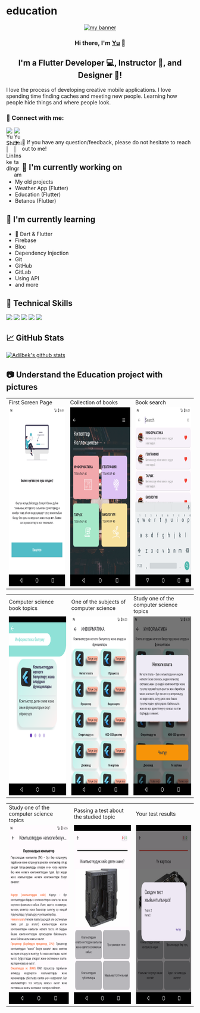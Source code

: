 # education

<p align="center">
  <a href="https://www.yushi.dev/" target="_blank" rel="noreferrer"><img src="https://user-images.githubusercontent.com/75753187/123350185-74ce0900-d528-11eb-848d-d92955dbb944.png" alt="my banner"></a>
</p>

<h3 align="center">
Hi there, I'm <a href="https://www.yushi.dev/" target="_blank" rel="noreferrer">Yu</a> 👋
</h3>

<h2 align="center">
I'm a Flutter Developer 💻, Instructor 📢, and Designer 🎨!
</h2> 

I love the process of developing creative mobile applications. I love spending time finding caches and meeting new people. Learning how people hide things and where people look.

### 🤝 Connect with me:

<a href="https://www.linkedin.com/in/adilbek-kurmanbek-uulu-a7640a219/"><img align="left" src="https://raw.githubusercontent.com/yushi1007/yushi1007/main/images/linkedin.svg" alt="Yu Shi | LinkedIn" width="21px"/></a>
<a href="https://www.instagram.com/adilbek_kurmanbekuulu?utm_source=qr&igsh=MWV2ODZpd3lndmI4bA=="><img align="left" src="https://raw.githubusercontent.com/yushi1007/yushi1007/main/images/instagram.svg" alt="Yu Shi | Instagram" width="21px"/></a>
</br>
- 💬 If you have any question/feedback, please do not hesitate to reach out to me!

## 🔭 I'm currently working on

- My old projects
- Weather App (Flutter)
- Education (Flutter)
- Betanos (Flutter)

## 🌱 I'm currently learning

- 📱 Dart & Flutter
- Firebase
- Bloc
- Dependency Injection
- Git
- GitHub
- GitLab
- Using API
- and more  

## 💼 Technical Skills



![](https://img.shields.io/badge/Code-Ruby-informational?style=flat&logo=Ruby&color=CC342D)
![](https://img.shields.io/badge/Code-Ruby_on_Rails-informational?style=flat&logo=Ruby-On-Rails&color=CC0000)
![](https://img.shields.io/badge/Code-HTML5-informational?style=flat&logo=HTML5&color=E34F26)
![](https://img.shields.io/badge/Code-PostgreSQL-informational?style=flat&logo=PostgreSQL&color=336791)
![](https://img.shields.io/badge/Code-SQLite-informational?style=flat&logo=SQLite&color=003B57)


## 📈 GitHub Stats 

[![Adilbek's github stats](https://github-readme-stats.vercel.app/api?username=yushi1007)](https://github.com/adilbek-hub)


## 📷 Understand the Education project with pictures
<table>
  <tr>
    <td>First Screen Page</td>
     <td>Collection of books</td>
     <td>Book search</td>
  </tr>
  <tr>
    <td><img src="https://github.com/adilbek-hub/FLUTTER2023/blob/main/education/assets/readme_images/Screenshot_1705059675.png?raw=true" width=270 height=480></td>
    <td><img src="https://github.com/adilbek-hub/FLUTTER2023/blob/main/education/assets/readme_images/Screenshot_1705060665.png?raw=true" width=270 height=480></td>
    <td><img src="https://github.com/adilbek-hub/FLUTTER2023/blob/main/education/assets/readme_images/Screenshot_1705060741.png?raw=true" width=270 height=480></td>
  </tr>
 </table>
 <table>
  <tr>
    <td>Computer science book topics</td>
     <td>One of the subjects of computer science</td>
     <td>Study one of the computer science topics</td>
  </tr>
  <tr>
    <td><img src="https://github.com/adilbek-hub/FLUTTER2023/blob/main/education/assets/readme_images/Screenshot_1705060791.png?raw=true" width=270 height=480></td>
    <td><img src="https://github.com/adilbek-hub/FLUTTER2023/blob/main/education/assets/readme_images/Screenshot_1705060861.png?raw=true" width=270 height=480></td>
    <td><img src="https://github.com/adilbek-hub/FLUTTER2023/blob/main/education/assets/readme_images/Screenshot_1705060917.png?raw=true" width=270 height=480></td>
  </tr>
 </table>
  </table>
 <table>
  <tr>
    <td>Study one of the computer science topics</td>
     <td>Passing a test about the studied topic</td>
     <td>Your test results</td>
  </tr>
  <tr>
    <td><img src="https://github.com/adilbek-hub/FLUTTER2023/blob/main/education/assets/readme_images/Screenshot_1705060992.png?raw=true" width=270 height=480></td>
    <td><img src="https://github.com/adilbek-hub/FLUTTER2023/blob/main/education/assets/readme_images/Screenshot_1705061026.png?raw=true" width=270 height=480></td>
    <td><img src="https://github.com/adilbek-hub/FLUTTER2023/blob/main/education/assets/readme_images/Screenshot_1705061065.png?raw=true" width=270 height=480></td>
  </tr>
 </table>


